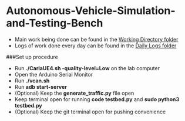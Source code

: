 # Autonomous-Vehicle-Simulation-and-Testing-Bench
- Main work being done can be found in the [Working Directory folder](Working-Directory)
- Logs of work done every day can be found in the [Daily Logs folder](Daily-Logs)

###Set up procedure
- Run **./CarlaUE4.sh -quality-level=Low** on the lab computer
- Open the Arduino Serial Monitor
- Run **./vcan.sh**
- Run **adb start-server**
- (Optional) Keep the **generate_traffic.py** file open
- Keep terminal open for running **code testbed.py** and **sudo python3 testbed.py**
- (Optional) Keep the git terminal open for pushing convenience
